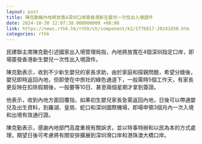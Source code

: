 ```yaml
---
layout: post
title: 陳克勤稱內地將放寬4深圳口岸簽香港新生嬰兒一次性出入境證件
date: 2024-10-30 12:07:38.000000000 +08:00
link: https://news.rthk.hk/rthk/ch/component/k2/1776817-20241030.htm
categories: rthk
---
```


民建聯主席陳克勤引述國家出入境管理局指，內地將放寬在4個深圳指定口岸，即場簽發香港新生嬰兒一次性出入境證件。

陳克勤表示，收到不少新生嬰兒的家長求助，由於家庭和探親問題，希望分娩後，嬰兒即時返回內地，但即使在中旅社的綠色通道下，一般需時5個工作天，有家長更反映在扣除假期後，一般要等10日、甚至兩個星期才拿到簽證。

他表示，收到內地方面回覆指，如果初生嬰兒家長急需返回內地，日後可以帶通嬰兒及出生資料，到羅湖、皇崗、蛇口和深圳國際機場，即場申領3個月內一次入境和出境有效通行證。

陳克勤表示，感謝內地部門高度重視有關訴求，並以特事特辦和以民為本的方式處理，期望日後可考慮將有關安排擴展到深圳灣口岸和港珠澳大橋口岸。

